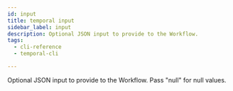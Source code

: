 ```yaml
---
id: input
title: temporal input
sidebar_label: input
description: Optional JSON input to provide to the Workflow.
tags:
  - cli-reference
  - temporal-cli

---
```


Optional JSON input to provide to the Workflow.
Pass "null" for null values.
